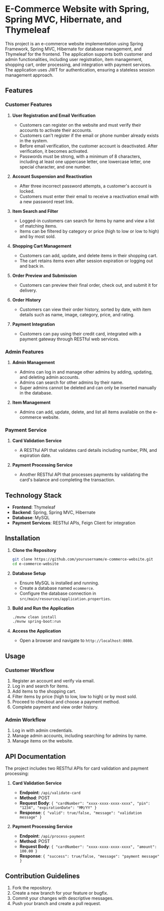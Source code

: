 # E-Commerce Website with Spring, Spring MVC, Hibernate, and Thymeleaf

This project is an e-commerce website implementation using Spring Framework, Spring MVC, Hibernate for database management, and Thymeleaf for the frontend. The application supports both customer and admin functionalities, including user registration, item management, shopping cart, order processing, and integration with payment services. The application uses JWT for authentication, ensuring a stateless session management approach.

## Features

### Customer Features

1. **User Registration and Email Verification**
    - Customers can register on the website and must verify their accounts to activate their accounts.
    - Customers can't register if the email or phone number already exists in the system.
    - Before email verification, the customer account is deactivated. After verification, it becomes activated.
    - Passwords must be strong, with a minimum of 8 characters, including at least one uppercase letter, one lowercase letter, one special character, and one number.

    
2. **Account Suspension and Reactivation**
    - After three incorrect password attempts, a customer's account is locked.
    - Customers must enter their email to receive a reactivation email with a new password reset link.

3. **Item Search and Filter**
    - Logged-in customers can search for items by name and view a list of matching items.
    - Items can be filtered by category or price (high to low or low to high) and by most sold.

4. **Shopping Cart Management**
    - Customers can add, update, and delete items in their shopping cart.
    - The cart retains items even after session expiration or logging out and back in.

5. **Order Preview and Submission**
    - Customers can preview their final order, check out, and submit it for delivery.

6. **Order History**
    - Customers can view their order history, sorted by date, with item details such as name, image, category, price, and rating.

7. **Payment Integration**
    - Customers can pay using their credit card, integrated with a payment gateway through RESTful web services.

### Admin Features

1. **Admin Management**
    - Admins can log in and manage other admins by adding, updating, and deleting admin accounts.
    - Admins can search for other admins by their name.
    - Super admins cannot be deleted and can only be inserted manually in the database.

2. **Item Management**
    - Admins can add, update, delete, and list all items available on the e-commerce website.

### Payment Service

1. **Card Validation Service**
    - A RESTful API that validates card details including number, PIN, and expiration date.

2. **Payment Processing Service**
    - Another RESTful API that processes payments by validating the card's balance and completing the transaction.

## Technology Stack

- **Frontend**: Thymeleaf
- **Backend**: Spring, Spring MVC, Hibernate
- **Database**: MySQL
- **Payment Services**: RESTful APIs, Feign Client for integration

## Installation

1. **Clone the Repository**
    ```sh
    git clone https://github.com/yourusername/e-commerce-website.git
    cd e-commerce-website
    ```

2. **Database Setup**
    - Ensure MySQL is installed and running.
    - Create a database named `ecommerce`.
    - Configure the database connection in `src/main/resources/application.properties`.

3. **Build and Run the Application**
    ```sh
    ./mvnw clean install
    ./mvnw spring-boot:run
    ```

4. **Access the Application**
    - Open a browser and navigate to `http://localhost:8080`.

## Usage

### Customer Workflow

1. Register an account and verify via email.
2. Log in and search for items.
3. Add items to the shopping cart.
4. Filter items by price (high to low, low to high) or by most sold.
5. Proceed to checkout and choose a payment method.
6. Complete payment and view order history.

### Admin Workflow

1. Log in with admin credentials.
2. Manage admin accounts, including searching for admins by name.
3. Manage items on the website.

## API Documentation

The project includes two RESTful APIs for card validation and payment processing:

1. **Card Validation Service**
    - **Endpoint**: `/api/validate-card`
    - **Method**: POST
    - **Request Body**: `{ "cardNumber": "xxxx-xxxx-xxxx-xxxx", "pin": "1234", "expirationDate": "MM/YY" }`
    - **Response**: `{ "valid": true/false, "message": "validation message" }`

2. **Payment Processing Service**
    - **Endpoint**: `/api/process-payment`
    - **Method**: POST
    - **Request Body**: `{ "cardNumber": "xxxx-xxxx-xxxx-xxxx", "amount": 100.00 }`
    - **Response**: `{ "success": true/false, "message": "payment message" }`

## Contribution Guidelines

1. Fork the repository.
2. Create a new branch for your feature or bugfix.
3. Commit your changes with descriptive messages.
4. Push your branch and create a pull request.



